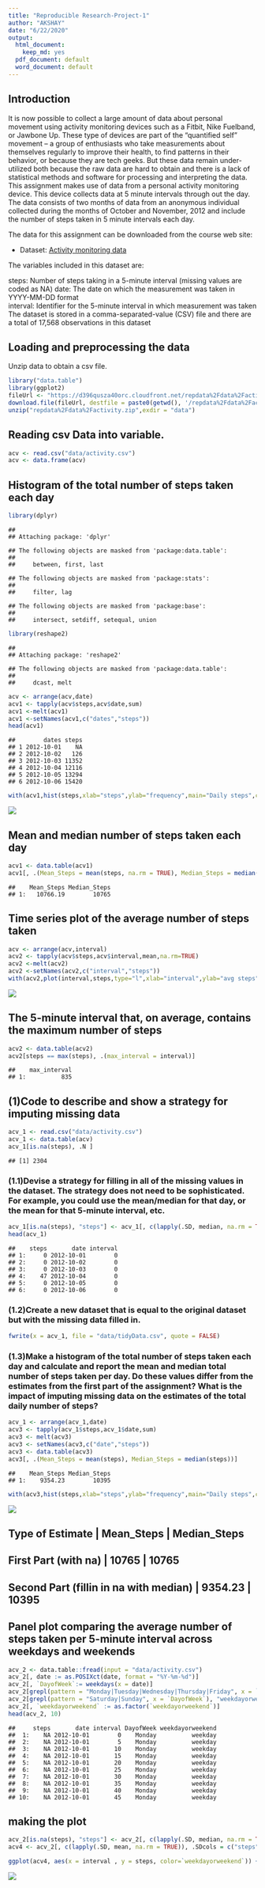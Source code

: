 ```yaml
---
title: "Reproducible Research-Project-1"
author: "AKSHAY"
date: "6/22/2020"
output:
  html_document: 
    keep_md: yes
  pdf_document: default
  word_document: default
---
```

## Introduction
It is now possible to collect a large amount of data about personal movement using activity monitoring devices such as a Fitbit, Nike Fuelband, or Jawbone Up. These type of devices are part of the “quantified self” movement – a group of enthusiasts who take measurements about themselves regularly to improve their health, to find patterns in their behavior, or because they are tech geeks. But these data remain under-utilized both because the raw data are hard to obtain and there is a lack of statistical methods and software for processing and interpreting the data.
This assignment makes use of data from a personal activity monitoring device. This device collects data at 5 minute intervals through out the day. The data consists of two months of data from an anonymous individual collected during the months of October and November, 2012 and include the number of steps taken in 5 minute intervals each day.

The data for this assignment can be downloaded from the course web site:

* Dataset: [Activity monitoring data](https://d396qusza40orc.cloudfront.net/repdata%2Fdata%2Factivity.zip) 

The variables included in this dataset are:

steps: Number of steps taking in a 5-minute interval (missing values are coded as NA)
date: The date on which the measurement was taken in YYYY-MM-DD format  
interval: Identifier for the 5-minute interval in which measurement was taken  
The dataset is stored in a comma-separated-value (CSV) file and there are a total of 17,568 observations in this dataset

## Loading and preprocessing the data
Unzip data to obtain a csv file.

```r
library("data.table")
library(ggplot2)
fileUrl <- "https://d396qusza40orc.cloudfront.net/repdata%2Fdata%2Factivity.zip"
download.file(fileUrl, destfile = paste0(getwd(), '/repdata%2Fdata%2Factivity.zip'), method = "curl")
unzip("repdata%2Fdata%2Factivity.zip",exdir = "data")
```
## Reading csv Data into variable.

```r
acv <- read.csv("data/activity.csv")
acv <- data.frame(acv)
```
## Histogram of the total number of steps taken each day

```r
library(dplyr)
```

```
## 
## Attaching package: 'dplyr'
```

```
## The following objects are masked from 'package:data.table':
## 
##     between, first, last
```

```
## The following objects are masked from 'package:stats':
## 
##     filter, lag
```

```
## The following objects are masked from 'package:base':
## 
##     intersect, setdiff, setequal, union
```

```r
library(reshape2)
```

```
## 
## Attaching package: 'reshape2'
```

```
## The following objects are masked from 'package:data.table':
## 
##     dcast, melt
```

```r
acv <- arrange(acv,date)
acv1 <- tapply(acv$steps,acv$date,sum)
acv1 <-melt(acv1)
acv1 <-setNames(acv1,c("dates","steps"))
head(acv1)
```

```
##        dates steps
## 1 2012-10-01    NA
## 2 2012-10-02   126
## 3 2012-10-03 11352
## 4 2012-10-04 12116
## 5 2012-10-05 13294
## 6 2012-10-06 15420
```

```r
with(acv1,hist(steps,xlab="steps",ylab="frequency",main="Daily steps",col="red"))
```

![](PA1_template_files/figure-html/unnamed-chunk-3-1.png)<!-- -->

## Mean and median number of steps taken each day

```r
acv1 <- data.table(acv1)
acv1[, .(Mean_Steps = mean(steps, na.rm = TRUE), Median_Steps = median(steps, na.rm = TRUE))]
```

```
##    Mean_Steps Median_Steps
## 1:   10766.19        10765
```
## Time series plot of the average number of steps taken

```r
acv <- arrange(acv,interval)
acv2 <- tapply(acv$steps,acv$interval,mean,na.rm=TRUE)
acv2 <-melt(acv2)
acv2 <-setNames(acv2,c("interval","steps"))
with(acv2,plot(interval,steps,type="l",xlab="interval",ylab="avg steps",ylim=c(0,200),main="average daliy steps"))
```

![](PA1_template_files/figure-html/unnamed-chunk-5-1.png)<!-- -->

## The 5-minute interval that, on average, contains the maximum number of steps

```r
acv2 <- data.table(acv2)
acv2[steps == max(steps), .(max_interval = interval)]
```

```
##    max_interval
## 1:          835
```
## (1)Code to describe and show a strategy for imputing missing data

```r
acv_1 <- read.csv("data/activity.csv")
acv_1 <- data.table(acv)
acv_1[is.na(steps), .N ]
```

```
## [1] 2304
```
### (1.1)Devise a strategy for filling in all of the missing values in the dataset. The strategy does not need to be sophisticated. For example, you could use the mean/median for that day, or the mean for that 5-minute interval, etc.

```r
acv_1[is.na(steps), "steps"] <- acv_1[, c(lapply(.SD, median, na.rm = TRUE)), .SDcols = c("steps")]
head(acv_1)
```

```
##    steps       date interval
## 1:     0 2012-10-01        0
## 2:     0 2012-10-02        0
## 3:     0 2012-10-03        0
## 4:    47 2012-10-04        0
## 5:     0 2012-10-05        0
## 6:     0 2012-10-06        0
```
### (1.2)Create a new dataset that is equal to the original dataset but with the missing data filled in.

```r
fwrite(x = acv_1, file = "data/tidyData.csv", quote = FALSE)
```
### (1.3)Make a histogram of the total number of steps taken each day and calculate and report the mean and median total number of steps taken per day. Do these values differ from the estimates from the first part of the assignment? What is the impact of imputing missing data on the estimates of the total daily number of steps?

```r
acv_1 <- arrange(acv_1,date)
acv3 <- tapply(acv_1$steps,acv_1$date,sum)
acv3 <- melt(acv3)
acv3 <- setNames(acv3,c("date","steps"))
acv3 <- data.table(acv3)
acv3[, .(Mean_Steps = mean(steps), Median_Steps = median(steps))]
```

```
##    Mean_Steps Median_Steps
## 1:    9354.23        10395
```

```r
with(acv3,hist(steps,xlab="steps",ylab="frequency",main="Daily steps",col="red"))
```

![](PA1_template_files/figure-html/unnamed-chunk-10-1.png)<!-- -->

## Type of Estimate | Mean_Steps | Median_Steps

## First Part (with na) | 10765 | 10765

## Second Part (fillin in na with median) | 9354.23 | 10395

## Panel plot comparing the average number of steps taken per 5-minute interval across weekdays and weekends

```r
acv_2 <- data.table::fread(input = "data/activity.csv")
acv_2[, date := as.POSIXct(date, format = "%Y-%m-%d")]
acv_2[, `DayofWeek`:= weekdays(x = date)]
acv_2[grepl(pattern = "Monday|Tuesday|Wednesday|Thursday|Friday", x = `DayofWeek`), "weekdayorweekend"] <- "weekday"
acv_2[grepl(pattern = "Saturday|Sunday", x = `DayofWeek`), "weekdayorweekend"] <- "weekend"
acv_2[, `weekdayorweekend` := as.factor(`weekdayorweekend`)]
head(acv_2, 10)
```

```
##     steps       date interval DayofWeek weekdayorweekend
##  1:    NA 2012-10-01        0    Monday          weekday
##  2:    NA 2012-10-01        5    Monday          weekday
##  3:    NA 2012-10-01       10    Monday          weekday
##  4:    NA 2012-10-01       15    Monday          weekday
##  5:    NA 2012-10-01       20    Monday          weekday
##  6:    NA 2012-10-01       25    Monday          weekday
##  7:    NA 2012-10-01       30    Monday          weekday
##  8:    NA 2012-10-01       35    Monday          weekday
##  9:    NA 2012-10-01       40    Monday          weekday
## 10:    NA 2012-10-01       45    Monday          weekday
```

## making the plot

```r
acv_2[is.na(steps), "steps"] <- acv_2[, c(lapply(.SD, median, na.rm = TRUE)), .SDcols = c("steps")]
acv4 <- acv_2[, c(lapply(.SD, mean, na.rm = TRUE)), .SDcols = c("steps"), by = .(interval, `weekdayorweekend`)] 

ggplot(acv4, aes(x = interval , y = steps, color=`weekdayorweekend`)) + geom_line() + labs(title = "Avg. Daily Steps by Weektype", x = "Interval", y = "No. of Steps") + facet_wrap(`weekdayorweekend`~. , ncol = 2, nrow=1)
```

![](PA1_template_files/figure-html/unnamed-chunk-12-1.png)<!-- -->












